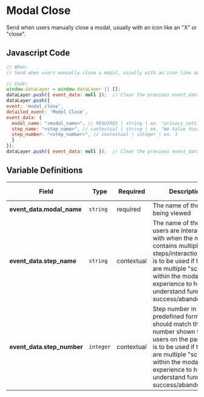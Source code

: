 # Modal Close

Send when users manually close a modal, usually with an icon like an "X" or "close".

## Javascript Code

```js
// When:
// Send when users manually close a modal, usually with an icon like an "X" or "close".

// Code:
window.dataLayer = window.dataLayer || [];
dataLayer.push({ event_data: null });  // Clear the previous event_data object.
dataLayer.push({
event: 'modal_close',
detailed_event: 'Model Close',
event_data: {
  modal_name: "<modal_name>", // REQUIRED | string | ex. "privacy_settings"
  step_name: "<step_name>", // contextual | string | ex. "We Value Your Privacy"
  step_number: "<step_number>", // contextual | integer | ex. 1
  }
});
dataLayer.push({ event_data: null });  // Clear the previous event_data object.
```

## Variable Definitions

| Field                         | Type      | Required | Description | Example                   | Pattern | Min Length | Max Length | Minimum | Maximum | Multiple Of |
|-------------------------------|-----------|----------|-------------|---------------------------|---------|------------|------------|---------|---------|-------------|
| **event_data.modal_name**     | `string`  | required | The name of the modal being viewed | `privacy_setting` | | | `500` | | | |
| **event_data.step_name**      | `string`  | contextual | The name of the step users are interacting with when the m odal contains multiple steps/interactions. This is to be used if there are multiple "screens" within the modal experience to help understand funnel success/abandonment. | `We Value Your Privacy` | | | `500` | | | |
| **event_data.step_number**    | `integer` | contextual | Step number in a predefined form flow; should match the step number shown to users on the page. This is to be used if there are multiple "screens" within the modal experience to help understand funnel success/abandonment. | `1` | | | `500` | `0` | | |
